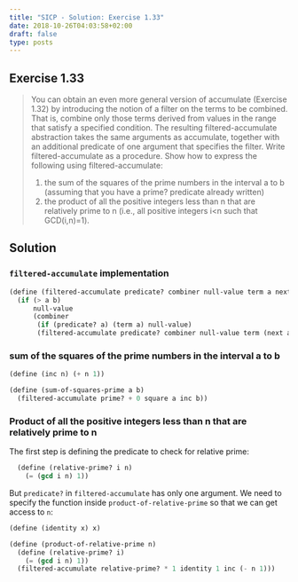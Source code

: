 ```yaml
---
title: "SICP - Solution: Exercise 1.33"
date: 2018-10-26T04:03:58+02:00
draft: false
type: posts
---
```


## Exercise 1.33

> You can obtain an even more general version of accumulate (Exercise 1.32) by introducing the notion of a filter on the terms to be combined. That is, combine only those terms derived from values in the range that satisfy a specified condition. The resulting filtered-accumulate abstraction takes the same arguments as accumulate, together with an additional predicate of one argument that specifies the filter. Write filtered-accumulate as a procedure. Show how to express the following using filtered-accumulate:
> 
> 1. the sum of the squares of the prime numbers in the interval a to b (assuming that you have a prime? predicate already written)
> 2. the product of all the positive integers less than n that are relatively prime to n (i.e., all positive integers i<n such that GCD(i,n)=1).

## Solution

### `filtered-accumulate` implementation

```scheme
(define (filtered-accumulate predicate? combiner null-value term a next b)
  (if (> a b)
      null-value
      (combiner
       (if (predicate? a) (term a) null-value)
       (filtered-accumulate predicate? combiner null-value term (next a) next b))))
```

### sum of the squares of the prime numbers in the interval a to b

```scheme
(define (inc n) (+ n 1))

(define (sum-of-squares-prime a b)
  (filtered-accumulate prime? + 0 square a inc b))
```

### Product of all the positive integers less than n that are relatively prime to n

The first step is defining the predicate to check for relative prime:

```scheme
  (define (relative-prime? i n)
    (= (gcd i n) 1))
```

But `predicate?` in `filtered-accumulate` has only one argument. We need to specify the function inside `product-of-relative-prime` so that we can get access to `n`:

```scheme
(define (identity x) x)

(define (product-of-relative-prime n)
  (define (relative-prime? i)
    (= (gcd i n) 1))
  (filtered-accumulate relative-prime? * 1 identity 1 inc (- n 1)))
```
